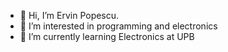- 👋 Hi, I’m Ervin Popescu.
- 👀 I’m interested in programming and electronics
- 🌱 I’m currently learning Electronics at UPB

<!---
ervinpopescu/ervinpopescu is a ✨ special ✨ repository because its `README.md` (this file) appears on your GitHub profile.
You can click the Preview link to take a look at your changes.
--->
